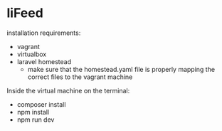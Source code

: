 # liFeed

installation requirements:
* vagrant
* virtualbox
* laravel homestead
  * make sure that the homestead.yaml file is properly mapping the correct files to the vagrant machine

Inside the virtual machine on the terminal:
* composer install
* npm install
* npm run dev
  
